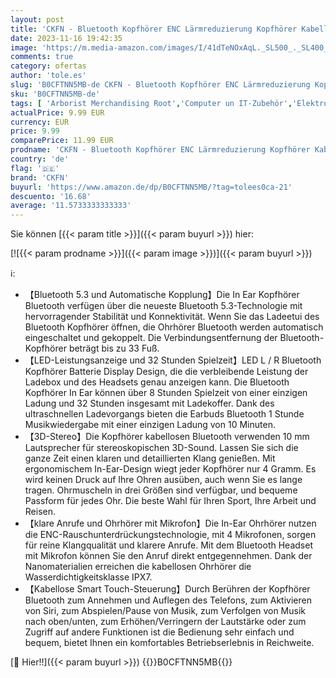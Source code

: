 ```yaml
---
layout: post
title: 'CKFN - Bluetooth Kopfhörer ENC Lärmreduzierung Kopfhörer Kabellos Bluetooth 5.3 In Ear Kopfhörer mit 4 Klarem Mikrofon IP7 Wasserdicht Ohrhörer mit LED Ladekoffer USB-C Touch Control HiFi Stereo Ohrhörer'
date: 2023-11-16 19:42:35
image: 'https://m.media-amazon.com/images/I/41dTeNOxAqL._SL500_._SL400_.jpg'
comments: true
category: ofertas
author: 'tole.es'
slug: 'B0CFTNN5MB-de CKFN - Bluetooth Kopfhörer ENC Lärmreduzierung Kopfhörer...'
sku: 'B0CFTNN5MB-de'
tags: [ 'Arborist Merchandising Root','Computer un IT-Zubehör','Elektronik & Foto','In-Ear Ohrhörer','Kopfhörer','Kopfhörer & Zubehör','Neu hinzugefügt','Self Service','Special Features Stores','Stores','ckfn','e26659c6-d1cd-45cb-800b-2f9b432b8572_0','e26659c6-d1cd-45cb-800b-2f9b432b8572_2101','🇩🇪', ]
actualPrice: 9.99 EUR
currency: EUR
price: 9.99
comparePrice: 11.99 EUR
prodname: 'CKFN - Bluetooth Kopfhörer ENC Lärmreduzierung Kopfhörer Kabellos Bluetooth 5.3 In Ear Kopfhörer mit 4 Klarem Mikrofon IP7 Wasserdicht Ohrhörer mit LED Ladekoffer USB-C Touch Control HiFi Stereo Ohrhörer'
country: 'de'
flag: '🇩🇪'
brand: 'CKFN'
buyurl: 'https://www.amazon.de/dp/B0CFTNN5MB/?tag=tolees0ca-21'
descuento: '16.68'
average: '11.5733333333333'
---
```


Sie können [{{< param title >}}]({{< param buyurl >}}) hier:

[![{{< param prodname >}}]({{< param image >}})]({{< param buyurl >}})

ℹ️:

- 【Bluetooth 5.3 und Automatische Kopplung】Die In Ear Kopfhörer Bluetooth verfügen über die neueste Bluetooth 5.3-Technologie mit hervorragender Stabilität und Konnektivität. Wenn Sie das Ladeetui des Bluetooth Kopfhörer öffnen, die Ohrhörer Bluetooth werden automatisch eingeschaltet und gekoppelt. Die Verbindungsentfernung der Bluetooth-Kopfhörer beträgt bis zu 33 Fuß.
- 【LED-Leistungsanzeige und 32 Stunden Spielzeit】LED L / R Bluetooth Kopfhörer Batterie Display Design, die die verbleibende Leistung der Ladebox und des Headsets genau anzeigen kann. Die Bluetooth Kopfhörer In Ear können über 8 Stunden Spielzeit von einer einzigen Ladung und 32 Stunden insgesamt mit Ladekoffer. Dank des ultraschnellen Ladevorgangs bieten die Earbuds Bluetooth 1 Stunde Musikwiedergabe mit einer einzigen Ladung von 10 Minuten.
- 【3D-Stereo】Die Kopfhörer kabellosen Bluetooth verwenden 10 mm Lautsprecher für stereoskopischen 3D-Sound. Lassen Sie sich die ganze Zeit einen klaren und detaillierten Klang genießen. Mit ergonomischem In-Ear-Design wiegt jeder Kopfhörer nur 4 Gramm. Es wird keinen Druck auf Ihre Ohren ausüben, auch wenn Sie es lange tragen. Ohrmuscheln in drei Größen sind verfügbar, und bequeme Passform für jedes Ohr. Die beste Wahl für Ihren Sport, Ihre Arbeit und Reisen.
- 【klare Anrufe und Ohrhörer mit Mikrofon】Die In-Ear Ohrhörer nutzen die ENC-Rauschunterdrückungstechnologie, mit 4 Mikrofonen, sorgen für reine Klangqualität und klarere Anrufe. Mit dem Bluetooth Headset mit Mikrofon können Sie den Anruf direkt entgegennehmen. Dank der Nanomaterialien erreichen die kabellosen Ohrhörer die Wasserdichtigkeitsklasse IPX7.
- 【Kabellose Smart Touch-Steuerung】Durch Berühren der Kopfhörer Bluetooth zum Annehmen und Auflegen des Telefons, zum Aktivieren von Siri, zum Abspielen/Pause von Musik, zum Verfolgen von Musik nach oben/unten, zum Erhöhen/Verringern der Lautstärke oder zum Zugriff auf andere Funktionen ist die Bedienung sehr einfach und bequem, bietet Ihnen ein komfortables Betriebserlebnis in Reichweite.

[🛒 Hier!!]({{< param buyurl >}})
{{<world>}}B0CFTNN5MB{{</world>}}
